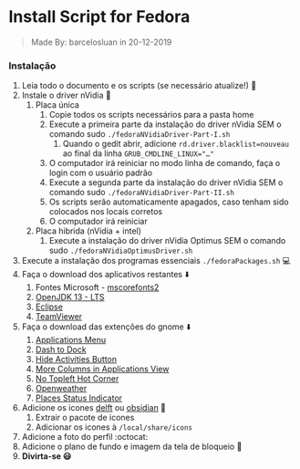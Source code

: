 # Install Script for Fedora
> Made By: barcelosluan in 20-12-2019

### Instalação

1. Leia todo o documento e os scripts (se necessário atualize!) :memo:
2. Instale o driver nVidia :floppy_disk:
	1. Placa única
		1. Copie todos os scripts necessários para a pasta home
		2. Execute a primeira parte da instalação do driver nVidia SEM o comando sudo ```./fedoraNVidiaDriver-Part-I.sh```
			1. Quando o gedit abrir, adicione ```rd.driver.blacklist=nouveau``` ao final da linha ```GRUB_CMDLINE_LINUX="…"```
		3. O computador irá reiniciar no modo linha de comando, faça o login com o usuário padrão
		4. Execute a segunda parte da instalação do driver nVidia SEM o comando sudo ```./fedoraNVidiaDriver-Part-II.sh```
		5. Os scripts serão automaticamente apagados, caso tenham sido colocados nos locais corretos
		6. O computador irá reiniciar
	2. Placa hibrida (nVidia + intel)
		1. Execute a instalação do driver nVidia Optimus SEM o comando sudo ```./fedoraNVidiaOptimusDriver.sh```
3. Execute a instalação dos programas essenciais ```./fedoraPackages.sh``` :computer:
4. Faça o download dos aplicativos restantes :arrow_down:
	1. Fontes Microsoft - [mscorefonts2](https://sourceforge.net/projects/mscorefonts2/files/rpms-msttcore-fonts-installer-2.6-1.noarch.rpm/download?use_mirror=ufpr)
	2. [OpenJDK 13 - LTS](https://jdk.java.net/13/)
	3. [Eclipse](https://www.eclipse.org/downloads/)
	4. [TeamViewer](https://www.teamviewer.com/pt-br/download/linux/)
5. Faça o download das extenções do gnome :arrow_down:
	1. [Applications Menu](https://extensions.gnome.org/extension/6/applications-menu/)
	2. [Dash to Dock](https://extensions.gnome.org/extension/307/dash-to-dock/)
	3. [Hide Activities Button](https://extensions.gnome.org/extension/744/hide-activities-button/)
	4. [More Columns in Applications View](https://extensions.gnome.org/extension/1305/more-columns-in-applications-view/)
	5. [No Topleft Hot Corner](https://extensions.gnome.org/extension/118/no-topleft-hot-corner/)
	6. [Openweather](https://extensions.gnome.org/extension/750/openweather/)
	7. [Places Status Indicator](https://extensions.gnome.org/extension/8/places-status-indicator/)
6. Adicione os icones [delft](https://www.gnome-look.org/p/1199881/) ou [obsidian](https://www.gnome-look.org/p/1169579/) :triangular_flag_on_post:
	1. Extrair o pacote de icones
	2. Adicionar os icones à ```/local/share/icons```
7. Adicione a foto do perfil :octocat:
8. Adicione o plano de fundo e imagem da tela de bloqueio :city_sunset:
9. __Divirta-se :smiley:__
